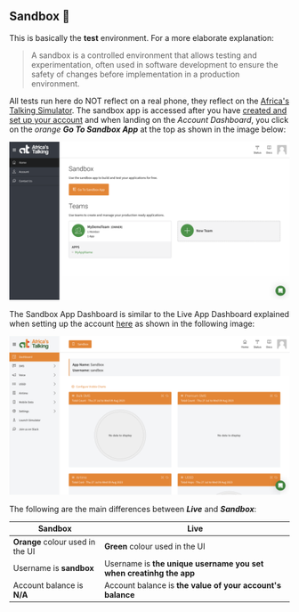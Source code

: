 ## Sandbox :muscle:

This is basically the **test** environment.  For a more elaborate explanation:

> A sandbox is a controlled environment that allows testing and experimentation, often used in software development to ensure the safety of changes before implementation in a production environment.

 All tests run here do NOT reflect on a real phone, they reflect on the [Africa's Talking Simulator](https://developers.africastalking.com/simulator). The sandbox app is accessed after you have [created and set up your account](/AT-AccountSetup/) and when landing on the *Account Dashboard*, you click on the *orange* __*Go To Sandbox App*__ at the top as shown in the image below:

 ![Africa's Talking Go To Sandbox App](/AT-DeveloperDocs/AT-DevDocsImages/AT-GoToSbx.png)

The Sandbox App Dashboard is similar to the Live App Dashboard explained when setting up the account [here](/AT-AccountSetup/) as shown in the following image:

![Africa's Talking Sandbox](/AT-DeveloperDocs/AT-DevDocsImages/AT-SbxDashboard.png)

The following are the main differences between __*Live*__ and __*Sandbox*__:

| **Sandbox** | **Live** |
| -------------------------------- | ---------------------------------------------------------------------- |
| **Orange** colour used in the UI | **Green** colour used in the UI |
| Username is **sandbox** | Username is **the unique username you set when creatinhg the app** |
| Account balance is **N/A** | Account balance is **the value of your account's balance** |
